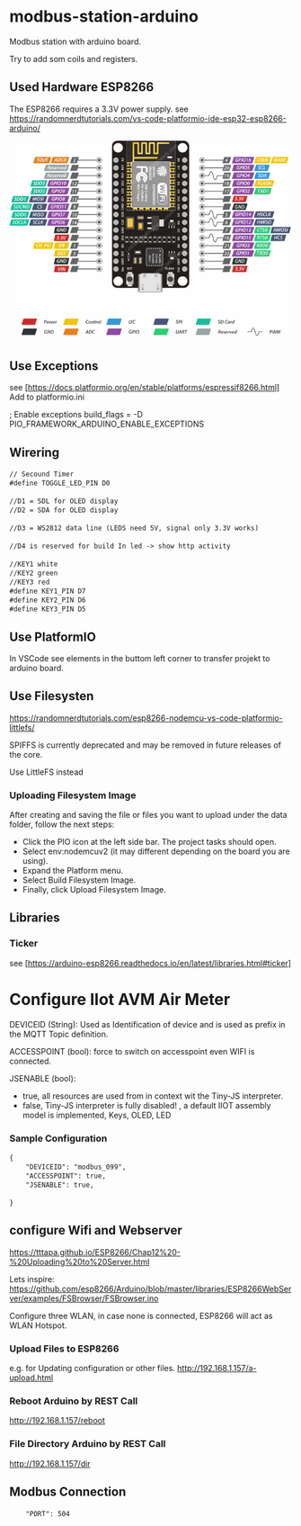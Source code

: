 # modbus-station-arduino
Modbus station with arduino board. 

Try to add som coils and registers.


## Used Hardware ESP8266
The ESP8266 requires a 3.3V power supply. 
see https://randomnerdtutorials.com/vs-code-platformio-ide-esp32-esp8266-arduino/

![ESP8266 Pinout](/images/ESP-12E-Development-Board-ESP8266-NodeMCU-Pinout.png)

## Use Exceptions
see [https://docs.platformio.org/en/stable/platforms/espressif8266.html]
Add to platformio.ini

; Enable exceptions
build_flags = -D PIO_FRAMEWORK_ARDUINO_ENABLE_EXCEPTIONS

## Wirering
    // Secound Timer
    #define TOGGLE_LED_PIN D0 

    //D1 = SDL for OLED display
    //D2 = SDA for OLED display

    //D3 = WS2812 data line (LEDS need 5V, signal only 3.3V works)

    //D4 is reserved for build In led -> show http activity
    
    //KEY1 white
    //KEY2 green
    //KEY3 red
    #define KEY1_PIN D7
    #define KEY2_PIN D6
    #define KEY3_PIN D5


## Use PlatformIO
In VSCode see elements in the buttom left corner to transfer projekt to arduino board.

## Use Filesysten

https://randomnerdtutorials.com/esp8266-nodemcu-vs-code-platformio-littlefs/

SPIFFS is currently deprecated and may be removed in future releases of the core.

Use LittleFS instead

### Uploading Filesystem Image
After creating and saving the file or files you want to upload under the data folder, follow the next steps:

* Click the PIO icon at the left side bar. The project tasks should open.
* Select env:nodemcuv2 (it may different depending on the board you are using).
* Expand the Platform menu.
* Select Build Filesystem Image.
* Finally, click Upload Filesystem Image.

## Libraries

### Ticker

see [https://arduino-esp8266.readthedocs.io/en/latest/libraries.html#ticker]


# Configure IIot AVM Air Meter

DEVICEID (String): Used as Identification of device and is used as prefix in the MQTT Topic definition.

ACCESSPOINT (bool): force to switch on accesspoint even WIFI is connected. 

JSENABLE (bool): 
* true, all resources are used from in context wit the Tiny-JS
interpreter.
* false, Tiny-JS interpreter is fully disabled! , a default IIOT assembly model is implemented, Keys, OLED, LED


### Sample Configuration

    {
        "DEVICEID": "modbus_099",
        "ACCESSPOINT": true,
        "JSENABLE": true,

    }

## configure Wifi and Webserver

https://tttapa.github.io/ESP8266/Chap12%20-%20Uploading%20to%20Server.html

Lets inspire: https://github.com/esp8266/Arduino/blob/master/libraries/ESP8266WebServer/examples/FSBrowser/FSBrowser.ino

Configure three WLAN, in case none is connected, ESP8266 will act as WLAN Hotspot. 

### Upload Files to ESP8266

e.g. for Updating configuration or other files.
http://192.168.1.157/a-upload.html


### Reboot Arduino by REST Call
http://192.168.1.157/reboot

### File Directory Arduino by REST Call
http://192.168.1.157/dir

## Modbus Connection
        "PORT": 504
